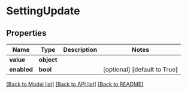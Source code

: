 # SettingUpdate

## Properties
Name | Type | Description | Notes
------------ | ------------- | ------------- | -------------
**value** | **object** |  | 
**enabled** | **bool** |  | [optional] [default to True]

[[Back to Model list]](../README.md#documentation-for-models) [[Back to API list]](../README.md#documentation-for-api-endpoints) [[Back to README]](../README.md)

